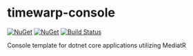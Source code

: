 # timewarp-console

[![NuGet](https://img.shields.io/nuget/v/TimeWarp.Console.Template.svg)](https://www.nuget.org/packages/TimeWarp.Console.Template)
[![NuGet](https://img.shields.io/nuget/dt/TimeWarp.Console.Template.svg)](https://www.nuget.org/packages/TimeWarp.Console.Template)
[![Build Status](https://timewarpenterprises.visualstudio.com/timewarp-console/_apis/build/status/TimeWarpEngineering.timewarp-console?branchName=master)](https://timewarpenterprises.visualstudio.com/timewarp-console/_build/latest?definitionId=19&branchName=master)

Console template for dotnet core applications utilizing MediatR 
